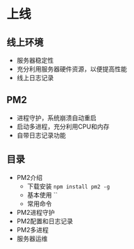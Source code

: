 # 上线

## 线上环境
- 服务器稳定性
- 充分利用服务器硬件资源，以便提高性能
- 线上日志记录

## PM2
- 进程守护，系统崩溃自动重启
- 启动多进程，充分利用CPU和内存
- 自带日志记录功能

## 目录
- PM2介绍
    - 下载安装
        `npm install pm2 -g`
    - 基本使用
        ``
    - 常用命令
- PM2进程守护
- PM2配置和日志记录
- PM2多进程
- 服务器运维
